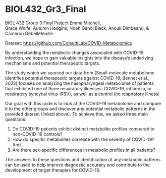 # BIOL432_Gr3_Final
BIOL 432 Group 3 Final Project 
Emma Mitchell,  
Grace Wolfe, 
Autumn Hodgins,
Noah Gandl Black, 
Anouk Dimbeanu, 
& Cameron Debellefeuille 

Dataset: https://github.com/ColauttiLab/COVID-Metabolomics 

By understanding the metabolic changes associated with COVID-19 infection, we hope to gain valuable insights into the disease’s underlying mechanisms and potential therapeutic targets.

The study which we sourced our data from (Small-molecule metabolome identifies potential therapeutic targets against COVID-19, Bennet et al., 2022) focuses on analyzing the nasopharyngeal metabolome of patients that exhibited one of three respiratory illnesses: COVID-19, influenza, or respiratory syncytial virus (RSV), as well as a control (no respiratory illness) 

Our goal with this code is to look at the COVID-19 metabolome and compare it to the other groups and discover any potential metabolic patterns in the provided dataset (linked above). To achieve this, we asked three main questions: 
1. Do  COVID-19 patients exhibit distinct metabolite profiles compared to non-COVID-19 controls?
2. How do specific metabolites correlate with the severity of COVID-19? And
3. Are there sex-specific differences in metabolic profiles in all patients?

The answers to these questions and identification of any metabolic patterns can be used to help improve diagnostic accuracy and contribute to the development of target therapies for COVID-19.


